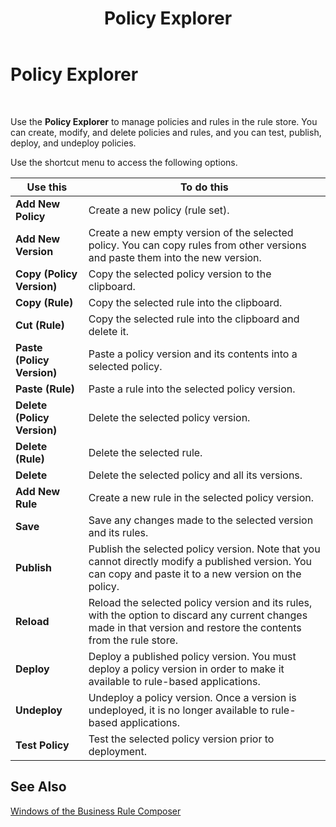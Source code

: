 ﻿---
title: Policy Explorer
TOCTitle: Policy Explorer
ms:assetid: 9a492caa-1a9f-4529-b844-65f093644802
ms:mtpsurl: https://msdn.microsoft.com/en-us/library/Aa577519(v=BTS.80)
ms:contentKeyID: 51529951
ms.date: 08/30/2017
mtps_version: v=BTS.80
f1_keywords:
- bts10.bre.policy.explorer
---

# Policy Explorer

 

Use the **Policy Explorer** to manage policies and rules in the rule store. You can create, modify, and delete policies and rules, and you can test, publish, deploy, and undeploy policies.

Use the shortcut menu to access the following options.

<table>
<thead>
<tr class="header">
<th>Use this</th>
<th>To do this</th>
</tr>
</thead>
<tbody>
<tr class="odd">
<td><strong>Add New Policy</strong></td>
<td>Create a new policy (rule set).</td>
</tr>
<tr class="even">
<td><strong>Add New Version</strong></td>
<td>Create a new empty version of the selected policy. You can copy rules from other versions and paste them into the new version.</td>
</tr>
<tr class="odd">
<td><strong>Copy (Policy Version)</strong></td>
<td>Copy the selected policy version to the clipboard.</td>
</tr>
<tr class="even">
<td><strong>Copy (Rule)</strong></td>
<td>Copy the selected rule into the clipboard.</td>
</tr>
<tr class="odd">
<td><strong>Cut (Rule)</strong></td>
<td>Copy the selected rule into the clipboard and delete it.</td>
</tr>
<tr class="even">
<td><strong>Paste (Policy Version)</strong></td>
<td>Paste a policy version and its contents into a selected policy.</td>
</tr>
<tr class="odd">
<td><strong>Paste (Rule)</strong></td>
<td>Paste a rule into the selected policy version.</td>
</tr>
<tr class="even">
<td><strong>Delete (Policy Version)</strong></td>
<td>Delete the selected policy version.</td>
</tr>
<tr class="odd">
<td><strong>Delete (Rule)</strong></td>
<td>Delete the selected rule.</td>
</tr>
<tr class="even">
<td><strong>Delete</strong></td>
<td>Delete the selected policy and all its versions.</td>
</tr>
<tr class="odd">
<td><strong>Add New Rule</strong></td>
<td>Create a new rule in the selected policy version.</td>
</tr>
<tr class="even">
<td><strong>Save</strong></td>
<td>Save any changes made to the selected version and its rules.</td>
</tr>
<tr class="odd">
<td><strong>Publish</strong></td>
<td>Publish the selected policy version. Note that you cannot directly modify a published version. You can copy and paste it to a new version on the policy.</td>
</tr>
<tr class="even">
<td><strong>Reload</strong></td>
<td>Reload the selected policy version and its rules, with the option to discard any current changes made in that version and restore the contents from the rule store.</td>
</tr>
<tr class="odd">
<td><strong>Deploy</strong></td>
<td>Deploy a published policy version. You must deploy a policy version in order to make it available to rule-based applications.</td>
</tr>
<tr class="even">
<td><strong>Undeploy</strong></td>
<td>Undeploy a policy version. Once a version is undeployed, it is no longer available to rule-based applications.</td>
</tr>
<tr class="odd">
<td><strong>Test Policy</strong></td>
<td>Test the selected policy version prior to deployment.</td>
</tr>
</tbody>
</table>


## See Also

[Windows of the Business Rule Composer](https://msdn.microsoft.com/library/aa561030\(v=bts.80\))


